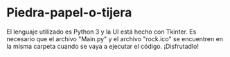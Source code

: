 # Piedra-papel-o-tijera

El lenguaje utilizado es Python 3 y la UI está hecho con Tkinter. Es necesario que el archivo "Main.py" y el archivo "rock.ico" se encuentren en la misma carpeta cuando se vaya a ejecutar el código. ¡Disfrutadlo!
